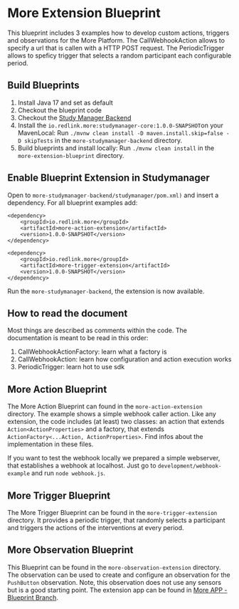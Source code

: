 # More Extension Blueprint

This blueprint includes 3 examples how to develop custom actions, triggers and observations for the More Platform.
The CallWebhookAction allows to specify a url that is callen with a HTTP POST request.
The PeriodicTrigger allows to speficy trigger that selects a random participant each configurable period.

## Build Blueprints
1. Install Java 17 and set as default
2. Checkout the blueprint code
3. Checkout the [Study Manager Backend](https://github.com/MORE-Platform/more-studymanager-backend)
4. Install the `io.redlink.more:studymanager-core:1.0.0-SNAPSHOT`on your MavenLocal: Run `./mvnw clean install -D maven.install.skip=false -D skipTests` in the `more-studymanager-backend` directory.
5. Build blueprints and install locally: Run `./mvnw clean install` in the `more-extension-blueprint` directory.

## Enable Blueprint Extension in Studymanager
Open to `more-studymanager-backend/studymanager/pom.xml)` and insert a dependency. For all blueprint examples add:
```
<dependency>
    <groupId>io.redlink.more</groupId>
    <artifactId>more-action-extension</artifactId>
    <version>1.0.0-SNAPSHOT</version>
</dependency>

<dependency>
    <groupId>io.redlink.more</groupId>
    <artifactId>more-trigger-extension</artifactId>
    <version>1.0.0-SNAPSHOT</version>
</dependency>
```
Run the `more-studymanager-backend`, the extension is now available.

## How to read the document
Most things are described as comments within the code. The documentation is meant to be read in this order:

1. CallWebhookActionFactory: learn what a factory is
2. CallWebhookAction: learn how configuration and action execution works
3. PeriodicTrigger: learn hot to use sdk

## More Action Blueprint
The More Action Blueprint can found in the `more-action-extension` directory. The example shows a simple webhook caller action.
Like any extension, the code includes (at least) two classes: an action that extends `Action<ActionProperties>` and a factory, that extends
`ActionFactory<...Action, ActionProperties>`. Find infos about the implementation in these files.

If you want to test the webhook locally we prepared a simple webserver, that establishes a webhook at localhost. Just go to
`development/webhook-example` and run `node webhook.js`.

## More Trigger Blueprint
The More Trigger Blueprint can be found in the `more-trigger-extension` directory. It provides a periodic trigger, that 
randomly selects a participant and triggers the actions of the interventions at every period.

## More Observation Blueprint
This Blueprint can be found in the `more-observation-extension` directory. The observation can be used to create and configure
an observation for the `PushButton` observation. Note, this observation does not use any sensors but is a good starting point.
The extension app can be found in [More APP - Blueprint Branch](https://github.com/MORE-Platform/more-app-multiplatform/tree/more-app-blueprint).
